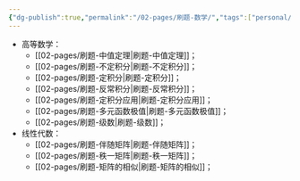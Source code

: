 ```yaml
---
{"dg-publish":true,"permalink":"/02-pages/刷题-数学/","tags":["personal/blog","刷题","math"]}
---
```


- 高等数学：
	- [[02-pages/刷题-中值定理\|刷题-中值定理]]；
	- [[02-pages/刷题-不定积分\|刷题-不定积分]]；
	- [[02-pages/刷题-定积分\|刷题-定积分]]；
	- [[02-pages/刷题-反常积分\|刷题-反常积分]]；
	- [[02-pages/刷题-定积分应用\|刷题-定积分应用]]；
	- [[02-pages/刷题-多元函数极值\|刷题-多元函数极值]]；
	- [[02-pages/刷题-级数\|刷题-级数]]；
- 线性代数：
	- [[02-pages/刷题-伴随矩阵\|刷题-伴随矩阵]]；
	- [[02-pages/刷题-秩一矩阵\|刷题-秩一矩阵]]；
	- [[02-pages/刷题-矩阵的相似\|刷题-矩阵的相似]]；